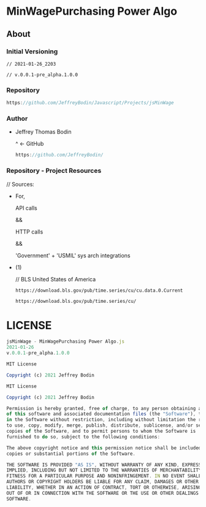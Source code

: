 # MinWagePurchasing Power Algo



## About

### Initial Versioning

`// 2021-01-26_2203`

`// v.0.0.1-pre_alpha.1.0.0`

### Repository
  
```js
https://github.com/JeffreyBodin/Javascript/Projects/jsMinWage
```
  
### Author

- Jeffrey Thomas Bodin
  
  ^ <- GitHub
  
  ```js
  https://github.com/JeffreyBodin/
  ```


### Repository - Project Resources

// Sources:

- For,
  
  API calls
  
  &&
  
  HTTP calls
  
  &&
  
  'Government' + 'USMIL' sys arch integrations

- (1)
  
  // BLS United States of America

  `https://download.bls.gov/pub/time.series/cu/cu.data.0.Current`
  
  `https://download.bls.gov/pub/time.series/cu/`


# LICENSE

```js
jsMinWage - MinWagePurchasing Power Algo.js
2021-01-26
v.0.0.1-pre_alpha.1.0.0

MIT License

Copyright (c) 2021 Jeffrey Bodin
```

```js
MIT License

Copyright (c) 2021 Jeffrey Bodin

Permission is hereby granted, free of charge, to any person obtaining a copy
of this software and associated documentation files (the "Software"), to deal
in the Software without restriction, including without limitation the rights
to use, copy, modify, merge, publish, distribute, sublicense, and/or sell
copies of the Software, and to permit persons to whom the Software is
furnished to do so, subject to the following conditions:

The above copyright notice and this permission notice shall be included in all
copies or substantial portions of the Software.

THE SOFTWARE IS PROVIDED "AS IS", WITHOUT WARRANTY OF ANY KIND, EXPRESS OR
IMPLIED, INCLUDING BUT NOT LIMITED TO THE WARRANTIES OF MERCHANTABILITY,
FITNESS FOR A PARTICULAR PURPOSE AND NONINFRINGEMENT. IN NO EVENT SHALL THE
AUTHORS OR COPYRIGHT HOLDERS BE LIABLE FOR ANY CLAIM, DAMAGES OR OTHER
LIABILITY, WHETHER IN AN ACTION OF CONTRACT, TORT OR OTHERWISE, ARISING FROM,
OUT OF OR IN CONNECTION WITH THE SOFTWARE OR THE USE OR OTHER DEALINGS IN THE
SOFTWARE.
```
